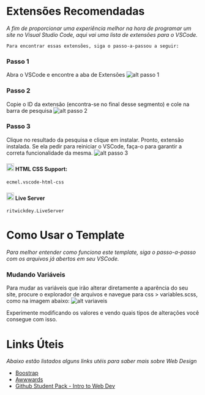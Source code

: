 # Extensões Recomendadas

*A fim de proporcionar uma experiência melhor na hora de programar um site no Visual Studio Code, aqui vai uma lista de extensões para o VSCode.*

`Para encontrar essas extensões, siga o passo-a-passou a seguir:`

### Passo 1
Abra o VSCode e encontre a aba de Extensões
![alt passo 1](https://imgur.com/FLhFWXf.png)

### Passo 2
Copie o ID da extensão (encontra-se no final desse segmento) e cole na barra de pesquisa
![alt passo 2](https://imgur.com/3I5lf86.png)

### Passo 3
Clique no resultado da pesquisa e clique em instalar. Pronto, extensão instalada. Se ela pedir para reiniciar o VSCode, faça-o para garantir a correta funcionalidade da mesma.
![alt passo 3](https://imgur.com/5Jc5rSt.png)


####  <img src="https://ecmel.gallerycdn.vsassets.io/extensions/ecmel/vscode-html-css/2.0.9/1706810901404/Microsoft.VisualStudio.Services.Icons.Default" width="20"> HTML CSS Support:
    ecmel.vscode-html-css

####  <img src="https://ritwickdey.gallerycdn.vsassets.io/extensions/ritwickdey/liveserver/5.7.9/1661914858952/Microsoft.VisualStudio.Services.Icons.Default" width="20"> Live Server
    ritwickdey.LiveServer


# Como Usar o Template

*Para melhor entender como funciona este template, siga o passo-a-passo com os arquivos já abertos em seu VSCode.*

### Mudando Variáveis
Para mudar as variáveis que irão alterar diretamente a aparência do seu site, procure o explorador de arquivos e navegue para css > variables.scss, como na imagem abaixo:
![alt variaveis](https://imgur.com/8NvRNo2.png)

Experimente modificando os valores e vendo quais tipos de alterações você consegue com isso.

# Links Úteis

*Abaixo estão listados alguns links utéis para saber mais sobre Web Design*

- <a href="https://getbootstrap.com" target="_blank">Boostrap</a>
- <a href="https://www.awwwards.com" target="_blank">Awwwards</a>
- <a href="https://education.github.com/experiences/intro_to_web_dev" target="_blank">Github Student Pack - Intro to Web Dev</a>
